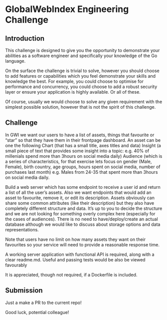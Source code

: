 # GlobalWebIndex Engineering Challenge

## Introduction

This challenge is designed to give you the opportunity to demonstrate your abilities as a software engineer and specifically your knowledge of the Go language.

On the surface the challenge is trivial to solve, however you should choose to add features or capabilities which you feel demonstrate your skills and knowledge the best. For example, you could choose to optimise for performance and concurrency, you could choose to add a robust security layer or ensure your application is highly available. Or all of these.

Of course, usually we would choose to solve any given requirement with the simplest possible solution, however that is not the spirit of this challenge.

## Challenge

In GWI we want our users to have a list of assets, things that favourite or “star” so that they have them in their frontpage dashboard.  An asset can be one the following
Chart (that has a small title, axes titles and data)
Insight (a small piece of text that provides some insight into a topic: e.g. 40% of millenials spend more than 3hours on social media daily)
Audience (which is a series of characteristics, for that exercise lets focus on gender (Male, Female), birth country, age groups, hours spent on social media, number of purchases last month)
e.g. Males from 24-35 that spent more than 3hours on social media daily.

Build a web server which has some endpoint to receive a user id and return a list of all the user’s assets. Also we want endpoints that would add an asset to favourite, remove it, or edit its description. Assets obviously can share some common attributes (like their description) but they also have completely different structure and data. It’s up to you to decide the structure and we are not looking for something overly complex here (especially for the cases of audiences). There is no need to have/deploy/create an actual database although we would like to discuss about storage options and data representations.

Note that users have no limit on how many assets they want on their favourites so your service will need to provide a reasonable response time.

A working server application with functional API is required, along with a clear readme.md. Useful and passing tests would be also be viewed favourably 

It is appreciated, though not required, if a Dockerfile is included.

## Submission

Just a make a PR to the current repo!

Good luck, potential colleague! 
